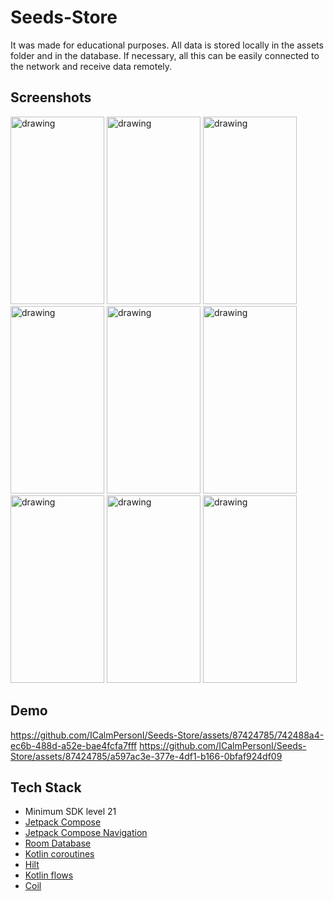 # Seeds-Store
It was made for educational purposes. All data is stored locally in the assets folder and in the database. If necessary, all this can be easily connected to the network and receive data remotely.

Screenshots
---------------
<img src="https://github.com/ICalmPersonI/Seeds-Store/assets/87424785/51425af4-41d8-4ba9-92fb-9c0c0d8f3a29" alt="drawing" width="150" height="300"/>
<img src="https://github.com/ICalmPersonI/Seeds-Store/assets/87424785/21844a18-23e4-4564-8e5c-8852655f7d91" alt="drawing" width="150" height="300"/>
<img src="https://github.com/ICalmPersonI/Seeds-Store/assets/87424785/9e3e89f8-a3b4-4985-9214-40b4ea0f3ec3" alt="drawing" width="150" height="300"/>

<img src="https://github.com/ICalmPersonI/Seeds-Store/assets/87424785/aa78075c-ba68-4dba-9daf-49e35baf4bae" alt="drawing" width="150" height="300"/>
<img src="https://github.com/ICalmPersonI/Seeds-Store/assets/87424785/7f2d3510-998b-49c1-96e9-3a85398b025f" alt="drawing" width="150" height="300"/>
<img src="https://github.com/ICalmPersonI/Seeds-Store/assets/87424785/fcdc0752-0978-4f10-9ac5-80c996813d5f" alt="drawing" width="150" height="300"/>

<img src="https://github.com/ICalmPersonI/Seeds-Store/assets/87424785/9693818f-ba48-4032-971d-ec85a3dcf778" alt="drawing" width="150" height="300"/>
<img src="https://github.com/ICalmPersonI/Seeds-Store/assets/87424785/19ab9ba5-e52e-47f7-83a3-3283fc548c95" alt="drawing" width="150" height="300"/>
<img src="https://github.com/ICalmPersonI/Seeds-Store/assets/87424785/4253a402-afcb-4970-8e52-562bbe2a3eeb" alt="drawing" width="150" height="300"/>

Demo
---------------
https://github.com/ICalmPersonI/Seeds-Store/assets/87424785/742488a4-ec6b-488d-a52e-bae4fcfa7fff
https://github.com/ICalmPersonI/Seeds-Store/assets/87424785/a597ac3e-377e-4df1-b166-0bfaf924df09

Tech Stack
---------------
- Minimum SDK level 21
- [Jetpack Compose](https://developer.android.com/jetpack/compose/documentation)
- [Jetpack Compose Navigation](https://developer.android.com/jetpack/compose/navigation)
- [Room Database](https://developer.android.com/training/data-storage/room)
- [Kotlin coroutines](https://developer.android.com/kotlin/coroutines)
- [Hilt](https://dagger.dev/hilt)
- [Kotlin flows](https://developer.android.com/kotlin/flow)
- [Coil](https://coil-kt.github.io/coil/compose)

